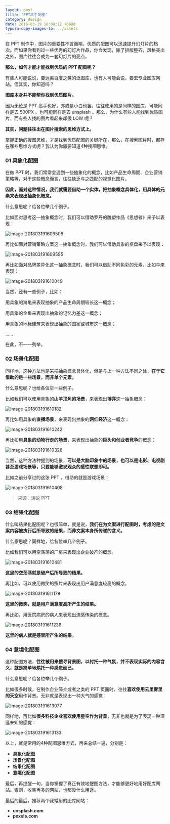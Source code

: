 ```yaml
---
layout: post
title: "PPT高手配图"
category: design
date: 2018-03-19 16:08:12 +0800
typora-copy-images-to: ../assets
---
```


在 PPT 制作中，图片的重要性不言而喻，优质的配图可以迅速提升幻灯片的档次。而如果你看到过一些优秀的幻灯片作品，你会发现，除了排版整齐，风格突出之外，图片往往会成为一套幻灯片的亮点。

**那么，如何才能才能找到优质的 PPT 配图呢？**

有些人可能说说，要远离百度之类的泛图库，也有人可能会说，要去专业图库网站。但其实，你知道吗？

**图库本身并不能帮你找到优质图片。**

因为无论是 PPT 高手也好，亦或是小白也罢，往往使用的是同样的图库，可能同样是去 500PX 、也可能同样是去 unsplash 。那么，为什么有些人能找到优质图片，而有些人找的图片看起来却很 LOW 呢？

**其实，问题往往出在图片搜索的思维方式上。**

掌握正确的搜图思维，才是找到优质配图的关键所在，那么，在搜索图片时，都存在哪些思维方式呢？我认为你需要知道4种搜图思维。



### 01 具象化配图  



在做 PPT 时，我们常常会遇到一些抽象化的概念，比如产品生命周期、企业营销策略等，对于这些概念而言，往往缺乏与之匹配的视觉化图片。

**因此，面对这种情况，我们就需要借助一个实体，把抽象概念具体化，用具体的元素来表现出抽象化概念。**

什么意思呢？给各位举几个例子。

比如面对思考这一抽象概念时，我们可以借助罗丹的雕塑作品《思想者》来予以表现：

![image-201803191609508](../assets/image-201803191609508.png)

再比如面对营销策略方案这一抽象概念时，我们可以借助具象的棋盘来予以表现：

![image-201803191609595](../assets/image-201803191609595.png)

再比如面对品牌差异化这一抽象概念时，我们可以借助不同色彩的元素，比如伞来表现：

![image-201803191610049](../assets/image-201803191610049.png)

当然，还有一些例子，比如：

用具象的海龟来表现抽象的产品生命周期较长这一概念；

用具象的金鱼来表现出抽象的记忆力差这一概念；

用具象的地标建筑来表现出抽象的国家或城市这一概念；

......

在此，不一一列举。



### 02 场景化配图



同样地，这种方法也是来把抽象概念具体化，但是与上一种方法不同之处，**在于它借助的是一些场景，而非单个元素。**

什么意思呢？也给各位举一些例子。

比如我们可以使用具象的**山羊顶角的场景**，来表现出**博弈**这一抽象概念：

![image-201803191610182](../assets/image-201803191610182.png)

再比如用具象的**直播场景**，来表现出抽象的**网红经济**这一概念：

![image-201803191610242](../assets/image-201803191610242.png)

再比如用**具象的动物行走的场景**，来表现出抽象的**巨头和创业者竞争**的概念：

![image-201803191610326](../assets/image-201803191610326.png)

当然，这种方法种提到的场景，**可以是大脑印象中的场景，也可以是电影、电视剧甚至游戏场景等，只要能够激发观众的感性联想即可。**

比如之前分享过的这张 PPT ，借助的就是游戏场景：

![image-201803191610408](../assets/image-201803191610408.png)

> 来源：涛说 PPT



### 03 结果化配图



什么叫结果化配图呢？也很简单，就是说，**我们在为文案进行配图时，考虑的是文案内容被执行后所导致的结果，而非文案本身所传递的含义。**

什么意思呢？同样地，给各位举几个例子。

比如我们可以用空荡荡的厂房来表现出企业破产的概念。

![image-201803191610481](../assets/image-201803191610481.png)

**这里的空荡荡就是破产后所导致的结果。**

再比如，可以使用微笑的照片来表现出用户满意度较高的概念。

![image-201803191611178](../assets/image-201803191611178.png)

**这里的微笑，就是用户满意度高所产生的结果。**

再比如，用医院病房的病人来表现出流感传染的概念。

![image-201803191611238](../assets/image-201803191611238.png)

**这里的病人就是感冒所产生的结果。**



### 04 意境化配图



这种配图方法，**往往被用来搜寻背景图，以衬托一种气氛，并不表现实际的内容含义，就是简单地烘托一种感觉而已。**

什么意思呢？给各位举几个例子。

比如很多时候，在制作企业简介或者之类的 PPT 页面时，往往**喜欢使用云里雾里的天空**用作背景。无非就是表现出一种大气的感觉：

![image-201803191613077](../assets/image-201803191613077.png)

同样地，再比如**很多科技企业喜欢使用星空作为背景**，无非也就是为了表现一种深邃未知的感觉：

![image-201803191613133](../assets/image-201803191613133.png)

以上，就是常用的4种配图思维方式，再来总结一遍，分别是：

- **具象化配图**
- **场景化配图**
- **结果化配图**
- **意境化配图**

最后，再提醒一句，当你掌握了真正有效地搜图方法，才能够更好地用好图库网站。否则，收集再多的网站，也都没什么用途。

最后的最后，推荐两个我常用的图库网站：

- **unsplash.com**
- **pexels.com**